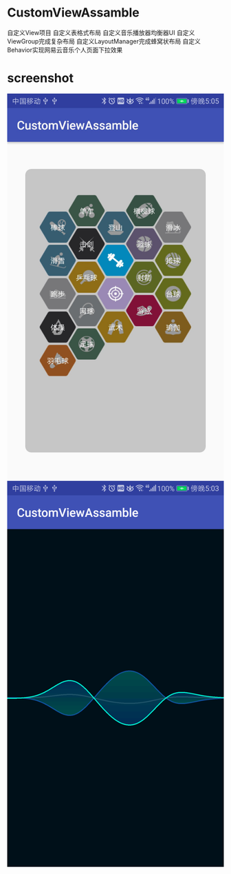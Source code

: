 # CustomViewAssamble
自定义View项目
自定义表格式布局
自定义音乐播放器均衡器UI
自定义ViewGroup完成复杂布局
自定义LayoutManager完成蜂窝状布局
自定义Behavior实现网易云音乐个人页面下拉效果

# screenshot
![](https://github.com/ruichaoqun/CustomViewAssamble/blob/master/screenshot/1.jpg)
![](https://github.com/ruichaoqun/CustomViewAssamble/blob/master/screenshot/2.png)
